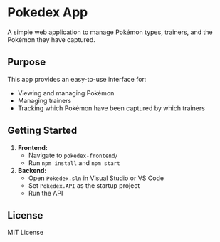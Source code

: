 # Pokedex App

A simple web application to manage Pokémon types, trainers, and the Pokémon they have captured.

## Purpose
This app provides an easy-to-use interface for:
- Viewing and managing Pokémon
- Managing trainers
- Tracking which Pokémon have been captured by which trainers

## Getting Started
1. **Frontend:**
   - Navigate to `pokedex-frontend/`
   - Run `npm install` and `npm start`
2. **Backend:**
   - Open `Pokedex.sln` in Visual Studio or VS Code
   - Set `Pokedex.API` as the startup project
   - Run the API

## License
MIT License
